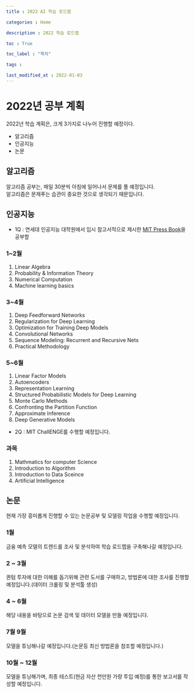 ```yaml
---
title : 2022 AI 학습 로드맵

categories : Home

description : 2022 학습 로드맵

toc : True

toc_label : "목차"

tags : 

last_modified_at : 2022-01-03
---
```


# 2022년 공부 계획

2022년 학습 계획은, 크게 3가지로 나누어 진행할 예정이다.

* 알고리즘
* 인공지능
* 논문

## 알고리즘

알고리즘 공부는, 매일 30분씩 아침에 일어나서 문제를 풀 예정입니다. </br>
알고리즘은 문제푸는 습관이 중요한 것으로 생각되기 때문입니다.

## 인공지능

* 1Q : 연세대 인공지능 대학원에서 입시 참고서적으로 제시한 [MIT Press Book](https://www.deeplearningbook.org/)을 공부할 

### 1~2월
1. Linear Algebra
2. Probability & Information Theory
3. Numerical Computation
4. Machine learning basics

### 3~4월
1. Deep Feedforward Networks
2. Regularization for Deep Learning
3. Optimization for Training Deep Models
4. Convolutional Networks
5. Sequence Modeling: Recurrent and Recursive Nets
6. Practical Methodology

### 5~6월
1. Linear Factor Models
2. Autoencoders
3. Representation Learning
4. Structured Probabilistic Models for Deep Learning
5. Monte Carlo Methods
6. Confronting the Partition Function
7. Approximate Inference
8. Deep Generative Models

* 2Q : MIT ChallENGE를 수행할 예정입니다.
### 과목
1. Mathmatics for computer Science
2. Introduction to Algorithm
3. Introduction to Data Sceince
4. Artificial Intelligence

## 논문

현재 가장 흥미롭게 진행할 수 있는 논문공부 및 모델링 작업을 수행할 예정입니다.

### 1월

금융 예측 모델의 트렌드를 조사 및 분석하여 학습 로드맵을 구축해나갈 예정입니다.

### 2 ~ 3월

퀀텀 투자에 대한 이해를 돕기위해 관련 도서를 구매하고, 방법론에 대한 조사를 진행할 예정입니다.(데이터 크롤링 및 분석툴 생성)

### 4 ~ 6월

해당 내용을 바탕으로 논문 검색 및 데이터 모델을 만들 예정입니다.

### 7월 9월

모델을 튜닝해나갈 예정입니다.(논문등 최신 방법론을 참조할 예정입니다.)

### 10월 ~ 12월

모델을 튜닝해가며, 최종 테스트(현금 자산 천만원 가량 투입 예정)를 통한 보고서를 작성할 예정입니다.